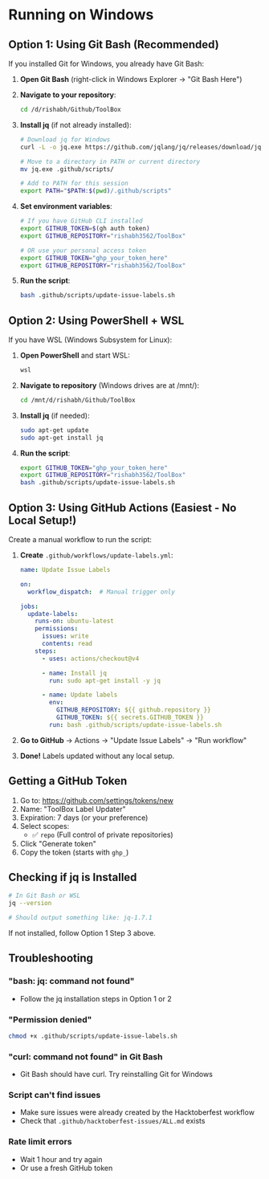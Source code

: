 # Running on Windows

## Option 1: Using Git Bash (Recommended)

If you installed Git for Windows, you already have Git Bash:

1. **Open Git Bash** (right-click in Windows Explorer → "Git Bash Here")

2. **Navigate to your repository**:
   ```bash
   cd /d/rishabh/Github/ToolBox
   ```

3. **Install jq** (if not already installed):
   ```bash
   # Download jq for Windows
   curl -L -o jq.exe https://github.com/jqlang/jq/releases/download/jq-1.7.1/jq-win64.exe

   # Move to a directory in PATH or current directory
   mv jq.exe .github/scripts/

   # Add to PATH for this session
   export PATH="$PATH:$(pwd)/.github/scripts"
   ```

4. **Set environment variables**:
   ```bash
   # If you have GitHub CLI installed
   export GITHUB_TOKEN=$(gh auth token)
   export GITHUB_REPOSITORY="rishabh3562/ToolBox"

   # OR use your personal access token
   export GITHUB_TOKEN="ghp_your_token_here"
   export GITHUB_REPOSITORY="rishabh3562/ToolBox"
   ```

5. **Run the script**:
   ```bash
   bash .github/scripts/update-issue-labels.sh
   ```

## Option 2: Using PowerShell + WSL

If you have WSL (Windows Subsystem for Linux):

1. **Open PowerShell** and start WSL:
   ```powershell
   wsl
   ```

2. **Navigate to repository** (Windows drives are at /mnt/):
   ```bash
   cd /mnt/d/rishabh/Github/ToolBox
   ```

3. **Install jq** (if needed):
   ```bash
   sudo apt-get update
   sudo apt-get install jq
   ```

4. **Run the script**:
   ```bash
   export GITHUB_TOKEN="ghp_your_token_here"
   export GITHUB_REPOSITORY="rishabh3562/ToolBox"
   bash .github/scripts/update-issue-labels.sh
   ```

## Option 3: Using GitHub Actions (Easiest - No Local Setup!)

Create a manual workflow to run the script:

1. **Create** `.github/workflows/update-labels.yml`:
   ```yaml
   name: Update Issue Labels

   on:
     workflow_dispatch:  # Manual trigger only

   jobs:
     update-labels:
       runs-on: ubuntu-latest
       permissions:
         issues: write
         contents: read
       steps:
         - uses: actions/checkout@v4

         - name: Install jq
           run: sudo apt-get install -y jq

         - name: Update labels
           env:
             GITHUB_REPOSITORY: ${{ github.repository }}
             GITHUB_TOKEN: ${{ secrets.GITHUB_TOKEN }}
           run: bash .github/scripts/update-issue-labels.sh
   ```

2. **Go to GitHub** → Actions → "Update Issue Labels" → "Run workflow"

3. **Done!** Labels updated without any local setup.

## Getting a GitHub Token

1. Go to: https://github.com/settings/tokens/new
2. Name: "ToolBox Label Updater"
3. Expiration: 7 days (or your preference)
4. Select scopes:
   - ✅ `repo` (Full control of private repositories)
5. Click "Generate token"
6. Copy the token (starts with `ghp_`)

## Checking if jq is Installed

```bash
# In Git Bash or WSL
jq --version

# Should output something like: jq-1.7.1
```

If not installed, follow Option 1 Step 3 above.

## Troubleshooting

### "bash: jq: command not found"
- Follow the jq installation steps in Option 1 or 2

### "Permission denied"
```bash
chmod +x .github/scripts/update-issue-labels.sh
```

### "curl: command not found" in Git Bash
- Git Bash should have curl. Try reinstalling Git for Windows

### Script can't find issues
- Make sure issues were already created by the Hacktoberfest workflow
- Check that `.github/hacktoberfest-issues/ALL.md` exists

### Rate limit errors
- Wait 1 hour and try again
- Or use a fresh GitHub token
